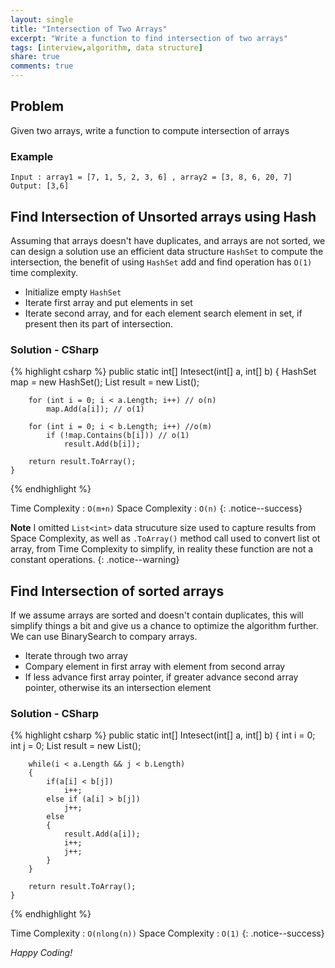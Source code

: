 ```yaml
---
layout: single
title: "Intersection of Two Arrays"
excerpt: "Write a function to find intersection of two arrays"
tags: [interview,algorithm, data structure]
share: true
comments: true
---
```


## Problem

Given two arrays, write a function to compute intersection of arrays

### Example

    Input : array1 = [7, 1, 5, 2, 3, 6] , array2 = [3, 8, 6, 20, 7]
    Output: [3,6]

## Find Intersection of Unsorted arrays using Hash

Assuming that arrays doesn't have duplicates, and arrays are not sorted, we can design a solution use an efficient data structure `HashSet` to compute the intersection, the benefit of using `HashSet` add and find operation has `O(1)` time complexity.

* Initialize empty `HashSet`
* Iterate first array and put elements in set
* Iterate second array, and for each element search element in set, if present then its part of intersection.

### Solution - CSharp

{% highlight csharp %}
    public static int[] Intesect(int[] a, int[] b)
    {
        HashSet<int> map = new HashSet<int>();
        List<int> result = new List<int>();

        for (int i = 0; i < a.Length; i++) // o(n)
            map.Add(a[i]); // o(1)

        for (int i = 0; i < b.Length; i++) //o(m)
            if (!map.Contains(b[i])) // o(1)
                result.Add(b[i]);

        return result.ToArray();
    }
{% endhighlight %}

Time Complexity  : `O(m+n)`
Space Complexity : `O(n)`
{: .notice--success}

**Note** I omitted `List<int>` data strucuture size used to capture results from Space Complexity, as well as `.ToArray()` method call used to convert list ot array, from Time Complexity to simplify, in reality these function are not a constant operations.
{: .notice--warning}

## Find Intersection of sorted arrays

If we assume arrays are sorted and doesn't contain duplicates, this will simplify things a bit and give us a chance to optimize the algorithm further.  We can use BinarySearch to compary arrays.

* Iterate through two array
* Compary element in first array with element from second array 
* If less advance first array pointer, if greater advance second array pointer, otherwise its an intersection element

### Solution - CSharp

{% highlight csharp %}
    public static int[] Intesect(int[] a, int[] b)
    {
        int i = 0;
        int j = 0;
        List<int> result = new List<int>();

        while(i < a.Length && j < b.Length)
        {
            if(a[i] < b[j])
                i++;
            else if (a[i] > b[j])
                j++;
            else
            {
                result.Add(a[i]);
                i++;
                j++;
            }
        }

        return result.ToArray();
    }
{% endhighlight %}

Time Complexity  : `O(nlong(n))`
Space Complexity : `O(1)`
{: .notice--success}

_Happy Coding!_